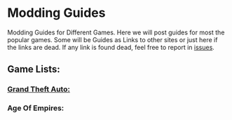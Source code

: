 # Modding Guides

Modding Guides for Different Games. Here we will post guides for most the popular games. Some will be Guides as Links to other sites or just here if the links are dead. If any link is found dead, feel free to report in [issues](https://github.com/Vampire-Lazy/modding-guides/issues).

## Game Lists:

### [Grand Theft Auto:](https://github.com/Vampire-Lazy/modding-guides/blob/main/games/gta/gta.md)

### Age Of Empires:
